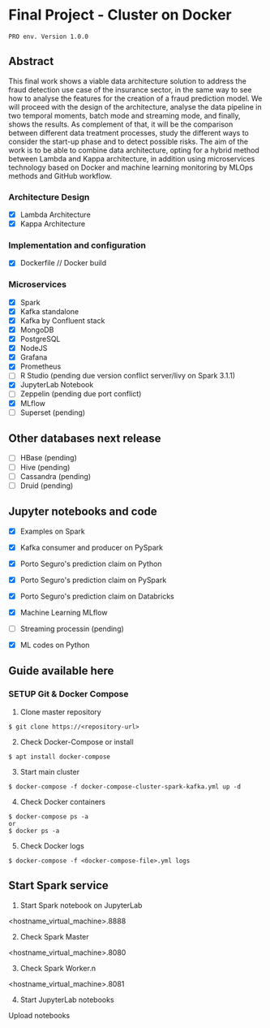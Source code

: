 # Final Project - Cluster on Docker 
```
PRO env. Version 1.0.0

```

## Abstract

This final work shows a viable data architecture solution to address the fraud detection use case of the insurance sector, in the same way to see how to analyse the features for the creation of a fraud prediction model. We will proceed with the design of the architecture, analyse the data pipeline in two temporal moments, batch mode and streaming mode, and finally, shows the results. As complement of that, it will be the comparison between different data treatment processes, study the different ways to consider the start-up phase and to detect possible risks. The aim of the work is to be able to combine data architecture, opting for a hybrid method between Lambda and Kappa architecture, in addition using microservices technology based on Docker and machine learning monitoring by MLOps methods and GitHub workflow.

### Architecture Design

- [X] Lambda Architecture
- [X] Kappa Architecture

### Implementation and configuration

- [X] Dockerfile // Docker build

### Microservices

- [X] Spark
- [X] Kafka standalone
- [X] Kafka by Confluent stack
- [X] MongoDB
- [X] PostgreSQL
- [X] NodeJS
- [X] Grafana
- [X] Prometheus
- [ ] R Studio (pending due version conflict server/livy on Spark 3.1.1)
- [X] JupyterLab Notebook
- [ ] Zeppelin (pending due port conflict)
- [X] MLflow
- [ ] Superset (pending)

## Other databases next release

- [ ] HBase (pending)
- [ ] Hive (pending)
- [ ] Cassandra (pending)
- [ ] Druid (pending)

## Jupyter notebooks and code

- [X] Examples on Spark
- [X] Kafka consumer and producer on PySpark
- [X] Porto Seguro's prediction claim on Python
- [X] Porto Seguro's prediction claim on PySpark
- [X] Porto Seguro's prediction claim on Databricks
- [X] Machine Learning MLflow
- [ ] Streaming processin (pending)
- [X] ML codes on Python


## Guide available here

### SETUP Git & Docker Compose

1. Clone master repository

```{bash}
$ git clone https://<repository-url>
```

2. Check Docker-Compose or install

```{bash}
$ apt install docker-compose
```

3. Start main cluster

```{bash}
$ docker-compose -f docker-compose-cluster-spark-kafka.yml up -d
```

4. Check Docker containers

```{bash}
$ docker-compose ps -a
or
$ docker ps -a
```

5. Check Docker logs

```
$ docker-compose -f <docker-compose-file>.yml logs

```

## Start Spark service

1. Start Spark notebook on JupyterLab

<hostname_virtual_machine>.8888

2. Check Spark Master

<hostname_virtual_machine>.8080

3. Check Spark Worker.n

<hostname_virtual_machine>.8081

4. Start JupyterLab notebooks

Upload notebooks
> 